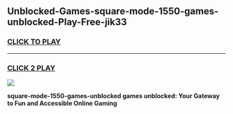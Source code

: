 
## Unblocked-Games-square-mode-1550-games-unblocked-Play-Free-jik33
<h3>
<a href="https://premium76.site?title=square-mode-1550-games-unblocked&ref=18A1">CLICK TO PLAY</a></h3>
<hr>

<h3>
<a href="https://premium76.site?title=square-mode-1550-games-unblocked&ref=18A1">CLICK 2 PLAY</a>
  
</h3>

<a href="https://premium76.site?title=square-mode-1550-games-unblocked&ref=18A1"><img src="https://clearcache.store/games.png"></a>


**square-mode-1550-games-unblocked games unblocked: Your Gateway to Fun and Accessible Online Gaming**
